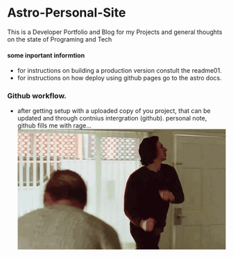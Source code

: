 # Astro-Personal-Site
This is a Developer Portfolio and Blog for my Projects and general thoughts on the state of Programing and Tech

#### some inportant informtion
- for instructions on building a production version constult the readme01.
- for instructions on how deploy using github pages go to the astro docs.
  
### Github workflow.
- after getting setup with a uploaded copy of you project, that can be updated and through contnius intergration (github).
personal note, github fills me with rage...
![](https://github.com/peterktsitsi/Astro-Personal-Site/blob/main/marriage-story-adam-driver.gif)

